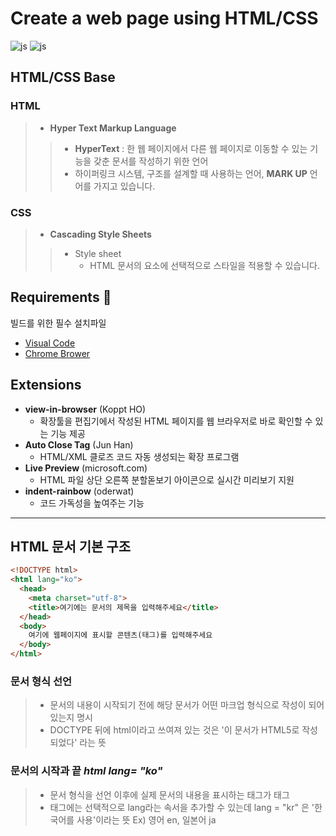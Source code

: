 # Create a web page using HTML/CSS
![js](https://img.shields.io/badge/HTML-F7DF1E?style=for-the-badge&logo=JavaScript&logoColor=white)
![js](https://img.shields.io/badge/CSS-239120?&style=for-the-badge&logo=css3&logoColor=white)

## HTML/CSS Base
### HTML
> + **Hyper Text Markup Language**
> >  + **HyperText** : 한 웹 페이지에서 다른 웹 페이지로 이동할 수 있는 기능을 갖춘 문서를 작성하기 위한 언어
> >  + 하이퍼링크 시스템, 구조를 설계할 때 사용하는 언어, **MARK UP** 언어를 가지고 있습니다.

### CSS
> + **Cascading Style Sheets**
> > + Style sheet
> >    - HTML 문서의 요소에 선택적으로 스타일을 적용할 수 있습니다.


## Requirements :floppy_disk:
빌드를 위한 필수 설치파일
+ [Visual Code](https://code.visualstudio.com)
+ [Chrome Brower](https://support.google.com/chrome/answer/95346?hl=ko&co=GENIE.Platform%3DDesktop)

## Extensions
+ **view-in-browser** (Koppt HO)
  + 확장툴을 편집기에서 작성된 HTML 페이지를 웹 브라우저로 바로 확인할 수 있는 기능 제공
+ **Auto Close Tag** (Jun Han)
  + HTML/XML 클로즈 코드 자동 생성되는 확장 프로그램
+ **Live Preview** (microsoft.com)
  + HTML 파일 상단 오른쪽 분할돋보기 아이콘으로 실시간 미리보기 지원
+ **indent-rainbow** (oderwat)
  + 코드 가독성을 높여주는 기능
---

## HTML 문서 기본 구조
``` HTML
<!DOCTYPE html>
<html lang="ko">
  <head>
    <meta charset="utf-8">
    <title>여기에는 문서의 제목을 입력해주세요</title>
  </head>
  <body>
    여기에 웹페이지에 표시할 콘텐츠(태그)를 입력해주세요
  </body>
</html>
```

### 문서 형식 선언 ***<!DOCTYPE html>***
> + 문서의 내용이 시작되기 전에 해당 문서가 어떤 마크업 형식으로 작성이 되어있는지 명시
>  + DOCTYPE 뒤에 html이라고 쓰여져 있는 것은 '이 문서가 HTML5로 작성되었다' 라는 뜻

### 문서의 시작과 끝 ***html lang= "ko"***
> + 문서 형식을 선언 이후에 실제 문서의 내용을 표시하는 태그가 <html> 태그
>  + 태그에는 선택적으로 lang라는 속서을 추가할 수 있는데 lang = "kr" 은 '한국어를 사용'이라는 뜻 Ex) 영어 en, 일본어 ja 
